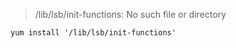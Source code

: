 





















> /lib/lsb/init-functions: No such file or directory

```shell
yum install '/lib/lsb/init-functions'
```

